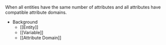 When all entities have the same number of attributes and all attributes have compatible attribute domains.

- Background
	- [[Entity]]
	- [[Variable]]
	- [[Attribute Domain]]